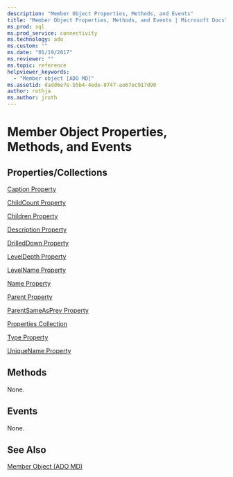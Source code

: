 ```yaml
---
description: "Member Object Properties, Methods, and Events"
title: "Member Object Properties, Methods, and Events | Microsoft Docs"
ms.prod: sql
ms.prod_service: connectivity
ms.technology: ado
ms.custom: ""
ms.date: "01/19/2017"
ms.reviewer: ""
ms.topic: reference
helpviewer_keywords: 
  - "Member object [ADO MD]"
ms.assetid: dadd6e7e-b5b4-4ede-8747-ae67ec917d90
author: rothja
ms.author: jroth
---
```

# Member Object Properties, Methods, and Events
## Properties/Collections  
 [Caption Property](./caption-property-ado-md.md)  
  
 [ChildCount Property](./childcount-property-ado-md.md)  
  
 [Children Property](./children-property-ado-md.md)  
  
 [Description Property](./description-property-ado-md.md)  
  
 [DrilledDown Property](./drilleddown-property-ado-md.md)  
  
 [LevelDepth Property](./leveldepth-property-ado-md.md)  
  
 [LevelName Property](./levelname-property-ado-md.md)  
  
 [Name Property](./name-property-ado-md.md)  
  
 [Parent Property](./parent-property-ado-md.md)  
  
 [ParentSameAsPrev Property](./parentsameasprev-property-ado-md.md)  
  
 [Properties Collection](../ado-api/properties-collection-ado.md)  
  
 [Type Property](./type-property-ado-md.md)  
  
 [UniqueName Property](./uniquename-property-ado-md.md)  
  
## Methods  
 None.  
  
## Events  
 None.  
  
## See Also  
 [Member Object (ADO MD)](./member-object-ado-md.md)